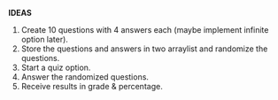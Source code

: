 **IDEAS**

1. Create 10 questions with 4 answers each (maybe implement infinite option later).
2. Store the questions and answers in two arraylist and randomize the questions.
3. Start a quiz option.
4. Answer the randomized questions.
5. Receive results in grade & percentage.